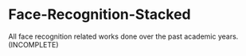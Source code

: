 # Face-Recognition-Stacked
All face recognition related works done over the past academic years. (INCOMPLETE)
